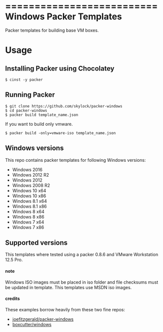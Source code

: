 ==========================
Windows Packer Templates
==========================

Packer templates for building base VM boxes.

Usage
=====

Installing Packer using Chocolatey
----------------------------------

    $ cinst -y packer

Running Packer
--------------



    $ git clone https://github.com/skylock/packer-windows
    $ cd packer-windows
    $ packer build template_name.json


If you want to build only vmware.

    $ packer build -only=vmware-iso template_name.json

Windows versions
-----------------

This repo contains packer templates for following Windows versions:

- Windows 2016
- Windows 2012 R2
- Windows 2012
- Windows 2008 R2
- Windows 10 x64
- Windows 10 x86
- Windows 8.1 x64
- Windows 8.1 x86
- Windows 8 x64
- Windows 8 x86
- Windows 7 x64
- Windows 7 x86


Supported versions
------------------

This templates where tested using a packer 0.8.6 and VMware Workstation 12.5 Pro.

#### note
Windows ISO images must be placed in iso folder and file checksums must be updated in template.
This templates use MSDN iso images.

#### credits
These examples borrow heavily from these two fine repos:

- [joefitzgerald/packer-windows](https://github.com/joefitzgerald/packer-windows)
- [boxcutter/windows](https://github.com/boxcutter/windows)